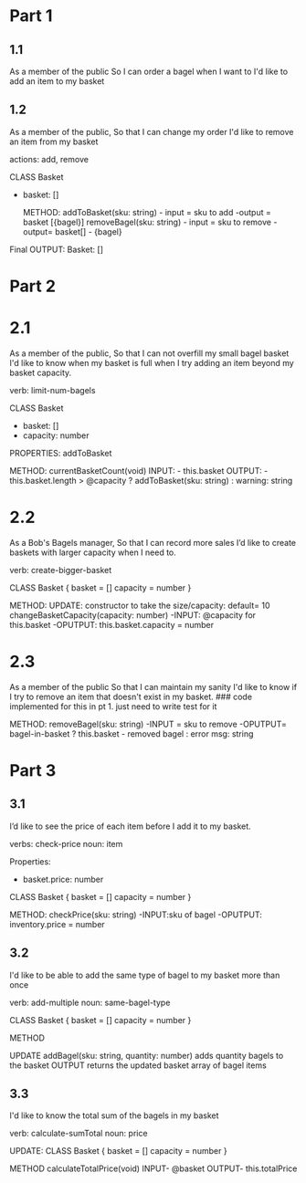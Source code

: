 # Part 1
## 1.1 
As a member of the public
So I can order a bagel when I want to
I'd like to add an item to my basket

## 1.2 
As a member of the public,
So that I can change my order
I'd like to remove an item from my basket

actions: add, remove

CLASS Basket
- basket: []

   METHOD:
    addToBasket(sku: string)
        - input = sku to add
        -output = basket [{bagel}]
    removeBagel(sku: string)
        - input = sku to remove
        -output= basket[] - {bagel}

Final OUTPUT: Basket: []

# Part 2

# 2.1 
As a member of the public,
So that I can not overfill my small bagel basket
I'd like to know when my basket is full when I try adding an item beyond my basket capacity.

verb: limit-num-bagels

CLASS Basket
- basket: []
- capacity: number

PROPERTIES:
addToBasket 

   METHOD:
    currentBasketCount(void)
        INPUT: 
            - this.basket
        OUTPUT:
          - this.basket.length > @capacity ?
             addToBasket(sku: string) :
             warning: string 

# 2.2 
As a Bob's Bagels manager,
So that I can record more sales
I’d like to create baskets with larger capacity when I need to.

verb: create-bigger-basket

CLASS Basket {
    basket = []
    capacity = number
}

METHOD:
UPDATE: constructor to take the size/capacity: default= 10
changeBasketCapacity(capacity: number)
 -INPUT: @capacity for this.basket
 -OPUTPUT: this.basket.capacity = number


# 2.3
As a member of the public
So that I can maintain my sanity
I'd like to know if I try to remove an item that doesn't exist in my basket. 
        ### code implemented for this in pt 1. just need to write test for it

METHOD: 
removeBagel(sku: string)
        -INPUT = sku to remove
        -OPUTPUT= bagel-in-basket ?
        this.basket - removed bagel :
        error msg: string


# Part 3

## 3.1
I’d like to see the price of each item before I add it to my basket.

verbs: check-price
noun: item

Properties: 
- basket.price: number

CLASS Basket {
    basket = []
    capacity = number
}

METHOD:
checkPrice(sku: string)
 -INPUT:sku of bagel
 -OPUTPUT: inventory.price = number

## 3.2
I'd like to be able to add the same type of bagel to my basket more than once

verb: add-multiple
noun: same-bagel-type

CLASS Basket {
    basket = [] 
    capacity = number
}

METHOD
<!-- UPDATE addBagel() = addBagel(sku: string, quantity: number) -->
 <!-- INPUT- sku: string, quantity: number
 OUTPUT- basket [{bagel}*quantity] 
            ->(basket.length should change) -->

<!-- Better way to write it: see below -->
 UPDATE addBagel(sku: string, quantity: number)
  adds quantity bagels to the basket
  OUTPUT returns the updated basket array of bagel items           

## 3.3
I'd like to know the total sum of the bagels in my basket

verb: calculate-sumTotal
noun: price

UPDATE: 
CLASS Basket {
    basket = [] 
    capacity = number
}

METHOD
calculateTotalPrice(void)
 INPUT- @basket
 OUTPUT- this.totalPrice
